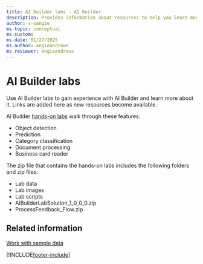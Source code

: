 ```yaml
---
title: AI Builder labs - AI Builder
description: Provides information about resources to help you learn more about AI Builder 
author: v-aangie
ms.topic: conceptual
ms.custom:
ms.date: 01/27/2025
ms.author: angieandrews
ms.reviewer: angieandrews
---
```


# AI Builder labs

Use AI Builder labs to gain experience with AI Builder and learn more about it. Links are added here as new resources become available.

AI Builder [hands-on labs](https://go.microsoft.com/fwlink/?linkid=2103171) walk through these features:

- Object detection
- Prediction
- Category classification
- Document processing
- Business card reader

The zip file that contains the hands-on labs includes the following folders and zip files:

- Lab data
- Lab images
- Lab scripts
- AIBuilderLabSolution_1_0_0_0.zip
- ProcessFeedback_Flow.zip

## Related information

[Work with sample data](samples.md)


[!INCLUDE[footer-include](includes/footer-banner.md)]
